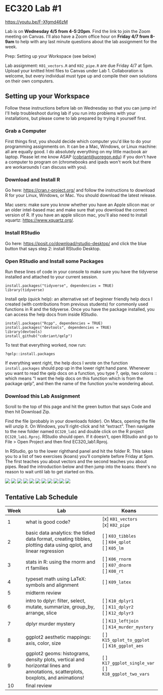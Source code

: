 # EC320 Lab #1

https://youtu.be/F-Xfgmd46zM

Lab is on **Wednesday 4/5 from 4-5:20pm**. Find the link to join the Zoom meeting on Canvas.
I'll also have a Zoom office hour on **Friday 4/7 from 8-9am** to help with any last minute questions about the lab assignment for the week.

Prep: Setting up your Workspace (see below)

Lab assignment: `K01_vectors.R` and `K02_pipe.R` are due Friday 4/7 at 5pm. Upload your knitted html files to Canvas under Lab 1. Collaboration is welcome, but every individual must type up and compile their own solutions on their own computers.

## Setting up your Workspace

Follow these instructions before lab on Wednesday so that you can jump in! I'll help troubleshoot during lab if you run into problems with your installations, but please come to lab prepared by trying it yourself first.

### Grab a Computer

First things first, you should decide which computer you'd like to do your programming assignments on. It can be a Mac, Windows, or Linux machine: all are equally good. I do absolutely everything on my little macbook air laptop. Please let me know ASAP (cobriant@uoregon.edu) if you don't have a computer to program on (chromebooks and ipads won't work but there are workarounds I can discuss with you). 

### Download and Install R

Go here: https://cran.r-project.org/ and follow the instructions to download R for your Linux, Windows, or Mac. You should download the latest release. 

Mac users: make sure you know whether you have an Apple silicon mac or an older intel-based mac and make sure that you download the correct version of R. If you have an apple silicon mac, you'll also need to install xquartz: https://www.xquartz.org/.

### Install RStudio

Go here: https://posit.co/download/rstudio-desktop/ and click the blue button that says step 2: install RStudio Desktop.

### Open RStudio and Install some Packages

Run these lines of code in your console to make sure you have the tidyverse installed and attached to your current session.

```{r}
install.packages("tidyverse", dependencies = TRUE)
library(tidyverse)
```

Install qelp (quick help): an alternative set of beginner friendly help docs I created (with contributions from previous students) for commonly used functions in R and the tidyverse. Once you have the package installed, you can access the help docs from inside RStudio.

```{r}
install.packages("Rcpp", dependencies = TRUE)
install.packages("devtools", dependencies = TRUE)
library(devtools)
install_github("cobriant/qelp")
```

To test that everything worked, now run:

```{r}
?qelp::install.packages
```

If everything went right, the help docs I wrote on the function `install.packages` should pop up in the lower right hand pane. Whenever you want to read the qelp docs on a function, you type ?, qelp, two colons :: which means “I want the help docs on this function which is from the package qelp”, and then the name of the function you’re wondering about.

### Download this Lab Assignment

Scroll to the top of this page and hit the green button that says Code and then hit Download Zip.

Find the file (probably in your downloads folder). On Macs, opening the file will unzip it. On Windows, you’ll right-click and hit “extract”. Then navigate to the new folder named `EC320_lab1` and double click on the R project `EC320_lab1.Rproj`. RStudio should open. If it doesn’t, open RStudio and go to File > Open Project and then find EC320_lab1.Rproj.

In RStudio, go to the lower righthand panel and hit the folder R. This takes you to a list of two exercises (koans) you’ll complete before Friday at 5pm. The first teaches you about vectors and the second teaches you about pipes. Read the introduction below and then jump into the koans: there's no reason to wait until lab to get started on this.

![](https://github.com/cobriant/tidyverse_illustrated/blob/main/Learning%20the%20Tidyverse-01.png)
![](https://github.com/cobriant/tidyverse_illustrated/blob/main/Learning%20the%20Tidyverse-02.png)
![](https://github.com/cobriant/tidyverse_illustrated/blob/main/Learning%20the%20Tidyverse-03.png)
![](https://github.com/cobriant/tidyverse_illustrated/blob/main/Learning%20the%20Tidyverse-04.png)
![](https://github.com/cobriant/tidyverse_illustrated/blob/main/Learning%20the%20Tidyverse-05.png)
![](https://github.com/cobriant/tidyverse_illustrated/blob/main/Learning%20the%20Tidyverse-06.png)
![](https://github.com/cobriant/tidyverse_illustrated/blob/main/Learning%20the%20Tidyverse-07.png)
![](https://github.com/cobriant/tidyverse_illustrated/blob/main/Learning%20the%20Tidyverse-08.png)
![](https://github.com/cobriant/tidyverse_illustrated/blob/main/Learning%20the%20Tidyverse-09.png)
![](https://github.com/cobriant/tidyverse_illustrated/blob/main/Learning%20the%20Tidyverse-10.png)
![](https://github.com/cobriant/tidyverse_illustrated/blob/main/Learning%20the%20Tidyverse-11.png)

## Tentative Lab Schedule

| Week | Lab | Koans |
| ----- | ----- | ----- |
| 1 | what is good code? | [x] `K01_vectors` <br />[x] `K02_pipe` |
| 2 | basic data analytics: the tidied data format, creating tibbles, plotting data using qplot, and linear regression | [ ] `K03_tibbles` <br />[ ] `K04_qplot` <br />[ ] `K05_lm` |
| 3 | stats in R: using the rnorm and rt families | [ ] `K06_rnorm` <br />[ ] `K07_dnorm` <br />[ ] `K08_rt` |
| 4 | typeset math using LaTeX: symbols and alignment | [ ] `K09_latex`|
| 5 | midterm review | |
| 6 | intro to dplyr: filter, select, mutate, summarize, group_by, arrange, slice | [ ] `K10_dplyr1` <br />[ ] `K11_dplyr2` <br />[ ] `K12_dplyr3` |
| 7 | dplyr murder mystery | [ ] `K13_leftjoin` <br />[ ] `K14_murder_mystery`|
| 8 | ggplot2 aesthetic mappings: axis, color, size | [ ] `K15_qplot_to_ggplot` <br />[ ] `K16_ggplot_aes` |
| 9 | ggplot2 geoms: histograms, density plots, vertical and horizontal lines and annotations, scatterplots, boxplots, and animations! | [ ] `K17_ggplot_single_var` <br />[ ] `K18_ggplot_two_vars` |
| 10 | final review | |
